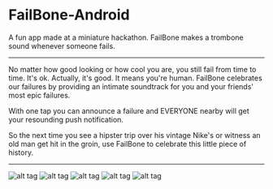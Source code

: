 FailBone-Android
================

A fun app made at a miniature hackathon. FailBone makes a trombone sound whenever someone fails.

----------------------------------------

No matter how good looking or how cool you are, you still fail from time to time. It's ok. Actually, it's good. It means you're human. FailBone celebrates our failures by providing an intimate soundtrack for you and your friends' most epic failures. 

With one tap you can announce a failure and EVERYONE nearby will get your resounding push notification. 

So the next time you see a hipster trip over his vintage Nike's or witness an old man get hit in the groin, use FailBone to celebrate this little piece of history. 

----------------------------------------

![alt tag](http://i.imgur.com/3spgdAF.jpg)
![alt tag](http://i.imgur.com/cMgSzSJ.jpg)
![alt tag](http://i.imgur.com/ns5znGu.jpg)
![alt tag](http://i.imgur.com/Bgjst59.jpg)
![alt tag](http://i.imgur.com/zP7ZWor.jpg)
